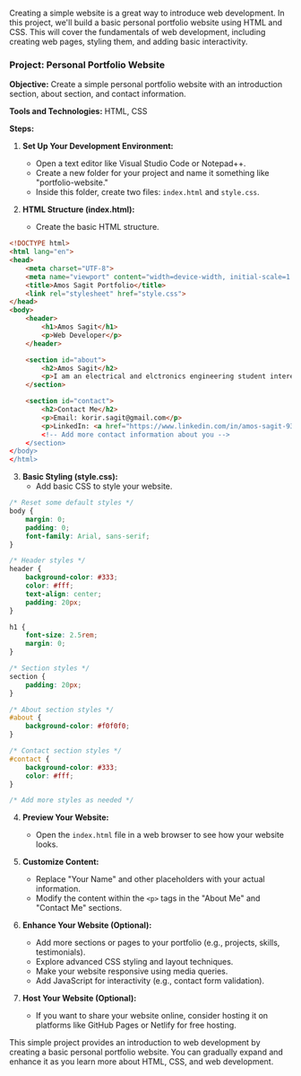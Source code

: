 Creating a simple website is a great way to introduce web development. In this project, we'll build a basic personal portfolio website using HTML and CSS. This will cover the fundamentals of web development, including creating web pages, styling them, and adding basic interactivity.

### Project: Personal Portfolio Website

**Objective:** Create a simple personal portfolio website with an introduction section, about section, and contact information.

**Tools and Technologies:** HTML, CSS

**Steps:**

1. **Set Up Your Development Environment:**
   - Open a text editor like Visual Studio Code or Notepad++.
   - Create a new folder for your project and name it something like "portfolio-website."
   - Inside this folder, create two files: `index.html` and `style.css`.

2. **HTML Structure (index.html):**
   - Create the basic HTML structure.

```html
<!DOCTYPE html>
<html lang="en">
<head>
    <meta charset="UTF-8">
    <meta name="viewport" content="width=device-width, initial-scale=1.0">
    <title>Amos Sagit Portfolio</title>
    <link rel="stylesheet" href="style.css">
</head>
<body>
    <header>
        <h1>Amos Sagit</h1>
        <p>Web Developer</p>
    </header>

    <section id="about">
        <h2>Amos Sagit</h2>
        <p>I am an electrical and elctronics engineering student interested web development-html,css,javascript.</p>
    </section>

    <section id="contact">
        <h2>Contact Me</h2>
        <p>Email: korir.sagit@gmail.com</p>
        <p>LinkedIn: <a href="https://www.linkedin.com/in/amos-sagit-9369441b3/?lipi=urn%3Ali%3Apage%3Ad_flagship3_leia_profile_views%3Bn0kJ96urT9C5rRfAsM9vbw%3D%3D)</a></p>
        <!-- Add more contact information about you -->
    </section>
</body>
</html>
```

3. **Basic Styling (style.css):**
   - Add basic CSS to style your website.

```css
/* Reset some default styles */
body {
    margin: 0;
    padding: 0;
    font-family: Arial, sans-serif;
}

/* Header styles */
header {
    background-color: #333;
    color: #fff;
    text-align: center;
    padding: 20px;
}

h1 {
    font-size: 2.5rem;
    margin: 0;
}

/* Section styles */
section {
    padding: 20px;
}

/* About section styles */
#about {
    background-color: #f0f0f0;
}

/* Contact section styles */
#contact {
    background-color: #333;
    color: #fff;
}

/* Add more styles as needed */
```

4. **Preview Your Website:**
   - Open the `index.html` file in a web browser to see how your website looks.

5. **Customize Content:**
   - Replace "Your Name" and other placeholders with your actual information.
   - Modify the content within the `<p>` tags in the "About Me" and "Contact Me" sections.

6. **Enhance Your Website (Optional):**
   - Add more sections or pages to your portfolio (e.g., projects, skills, testimonials).
   - Explore advanced CSS styling and layout techniques.
   - Make your website responsive using media queries.
   - Add JavaScript for interactivity (e.g., contact form validation).

7. **Host Your Website (Optional):**
   - If you want to share your website online, consider hosting it on platforms like GitHub Pages or Netlify for free hosting.

This simple project provides an introduction to web development by creating a basic personal portfolio website. You can gradually expand and enhance it as you learn more about HTML, CSS, and web development.
